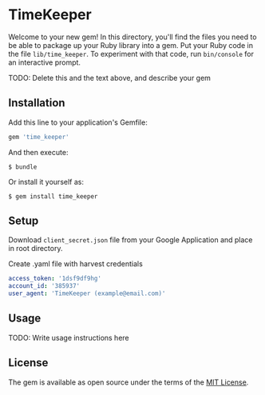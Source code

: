 # TimeKeeper

Welcome to your new gem! In this directory, you'll find the files you need to be able to package up your Ruby library into a gem. Put your Ruby code in the file `lib/time_keeper`. To experiment with that code, run `bin/console` for an interactive prompt.

TODO: Delete this and the text above, and describe your gem

## Installation

Add this line to your application's Gemfile:

```ruby
gem 'time_keeper'
```

And then execute:

    $ bundle

Or install it yourself as:

    $ gem install time_keeper

## Setup

Download `client_secret.json` file from your Google Application and place in root directory.

Create .yaml file with harvest credentials
```yaml
access_token: '1dsf9df9hg'
account_id: '385937'
user_agent: 'TimeKeeper (example@email.com)'
```

## Usage

TODO: Write usage instructions here

## License

The gem is available as open source under the terms of the [MIT License](https://opensource.org/licenses/MIT).
